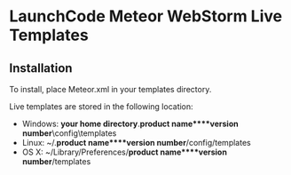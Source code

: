 # LaunchCode Meteor WebStorm Live Templates

## Installation
To install, place Meteor.xml in your templates directory.

Live templates are stored in the following location:

* Windows: **your home directory**\.**product name****version number**\config\templates
* Linux: ~/.**product name****version number**/config/templates
* OS X: ~/Library/Preferences/**product name****version number**/templates